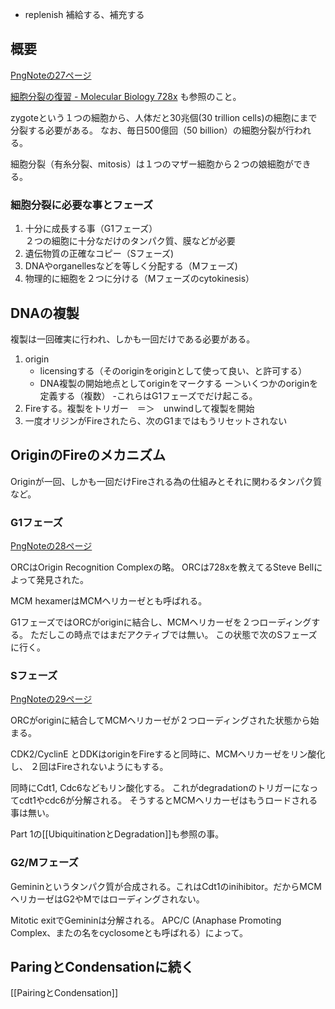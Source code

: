 - replenish 補給する、補充する

## 概要

[PngNoteの27ページ](https://karino2.github.io/ImageGallery/CellBiology706x2.html#lg=1&slide=26)

[細胞分裂の復習 - Molecular Biology 728x](https://karino2.github.io/MolecularBiology728x/%E7%B4%B0%E8%83%9E%E5%88%86%E8%A3%82%E3%81%AE%E5%BE%A9%E7%BF%92) も参照のこと。

zygoteという１つの細胞から、人体だと30兆個(30 trillion cells)の細胞にまで分裂する必要がある。
なお、毎日500億回（50 billion）の細胞分裂が行われる。

細胞分裂（有糸分裂、mitosis）は１つのマザー細胞から２つの娘細胞ができる。

### 細胞分裂に必要な事とフェーズ

1. 十分に成長する事（G1フェーズ）  
２つの細胞に十分なだけのタンパク質、膜などが必要
2. 遺伝物質の正確なコピー（Sフェーズ)
3. DNAやorganellesなどを等しく分配する（Mフェーズ)
4. 物理的に細胞を２つに分ける（Mフェーズのcytokinesis）

## DNAの複製

複製は一回確実に行われ、しかも一回だけである必要がある。

1. origin
   -  licensingする（そのoriginをoriginとして使って良い、と許可する）
   - DNA複製の開始地点としてoriginをマークする ー＞いくつかのoriginを定義する（複数）
   -これらはG1フェーズでだけ起こる。
2. Fireする。複製をトリガー　＝＞　unwindして複製を開始
3. 一度オリジンがFireされたら、次のG1まではもうリセットされない

## OriginのFireのメカニズム

Originが一回、しかも一回だけFireされる為の仕組みとそれに関わるタンパク質など。

### G1フェーズ

[PngNoteの28ページ](https://karino2.github.io/ImageGallery/CellBiology706x2.html#lg=1&slide=27)

ORCはOrigin Recognition Complexの略。
ORCは728xを教えてるSteve Bellによって発見された。

MCM hexamerはMCMヘリカーゼとも呼ばれる。

G1フェーズではORCがoriginに結合し、MCMヘリカーゼを２つローディングする。
ただしこの時点ではまだアクティブでは無い。
この状態で次のSフェーズに行く。

### Sフェーズ

[PngNoteの29ページ](https://karino2.github.io/ImageGallery/CellBiology706x2.html#lg=1&slide=28)

ORCがoriginに結合してMCMヘリカーゼが２つローディングされた状態から始まる。

CDK2/CyclinE とDDKはoriginをFireすると同時に、MCMヘリカーゼをリン酸化し、
２回はFireされないようにもする。

同時にCdt1, Cdc6などもリン酸化する。
これがdegradationのトリガーになってcdt1やcdc6が分解される。
そうするとMCMヘリカーゼはもうロードされる事は無い。

Part 1の[[UbiquitinationとDegradation]]も参照の事。

### G2/Mフェーズ

Gemininというタンパク質が合成される。これはCdt1のinihibitor。だからMCMヘリカーゼはG2やMではローディングされない。

Mitotic exitでGemininは分解される。
APC/C (Anaphase Promoting Complex、またの名をcyclosomeとも呼ばれる）によって。

## ParingとCondensationに続く

[[PairingとCondensation]]